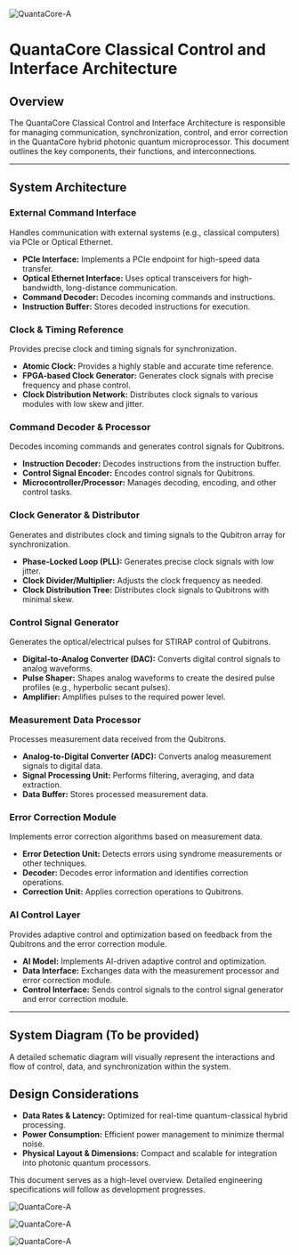 ![QuantaCore-A](https://raw.githubusercontent.com/bookofquantum/BOQ/refs/heads/main/photons/QuantaCore/img/QuantaCore-CCIA-A.jpeg "QuantaCore-A")

# QuantaCore Classical Control and Interface Architecture

## Overview
The QuantaCore Classical Control and Interface Architecture is responsible for managing communication, synchronization, control, and error correction in the QuantaCore hybrid photonic quantum microprocessor. This document outlines the key components, their functions, and interconnections.

---

## System Architecture

### External Command Interface
Handles communication with external systems (e.g., classical computers) via PCIe or Optical Ethernet.
- **PCIe Interface:** Implements a PCIe endpoint for high-speed data transfer.
- **Optical Ethernet Interface:** Uses optical transceivers for high-bandwidth, long-distance communication.
- **Command Decoder:** Decodes incoming commands and instructions.
- **Instruction Buffer:** Stores decoded instructions for execution.

### Clock & Timing Reference
Provides precise clock and timing signals for synchronization.
- **Atomic Clock:** Provides a highly stable and accurate time reference.
- **FPGA-based Clock Generator:** Generates clock signals with precise frequency and phase control.
- **Clock Distribution Network:** Distributes clock signals to various modules with low skew and jitter.

### Command Decoder & Processor
Decodes incoming commands and generates control signals for Qubitrons.
- **Instruction Decoder:** Decodes instructions from the instruction buffer.
- **Control Signal Encoder:** Encodes control signals for Qubitrons.
- **Microcontroller/Processor:** Manages decoding, encoding, and other control tasks.

### Clock Generator & Distributor
Generates and distributes clock and timing signals to the Qubitron array for synchronization.
- **Phase-Locked Loop (PLL):** Generates precise clock signals with low jitter.
- **Clock Divider/Multiplier:** Adjusts the clock frequency as needed.
- **Clock Distribution Tree:** Distributes clock signals to Qubitrons with minimal skew.

### Control Signal Generator
Generates the optical/electrical pulses for STIRAP control of Qubitrons.
- **Digital-to-Analog Converter (DAC):** Converts digital control signals to analog waveforms.
- **Pulse Shaper:** Shapes analog waveforms to create the desired pulse profiles (e.g., hyperbolic secant pulses).
- **Amplifier:** Amplifies pulses to the required power level.

### Measurement Data Processor
Processes measurement data received from the Qubitrons.
- **Analog-to-Digital Converter (ADC):** Converts analog measurement signals to digital data.
- **Signal Processing Unit:** Performs filtering, averaging, and data extraction.
- **Data Buffer:** Stores processed measurement data.

### Error Correction Module
Implements error correction algorithms based on measurement data.
- **Error Detection Unit:** Detects errors using syndrome measurements or other techniques.
- **Decoder:** Decodes error information and identifies correction operations.
- **Correction Unit:** Applies correction operations to Qubitrons.

### AI Control Layer
Provides adaptive control and optimization based on feedback from the Qubitrons and the error correction module.
- **AI Model:** Implements AI-driven adaptive control and optimization.
- **Data Interface:** Exchanges data with the measurement processor and error correction module.
- **Control Interface:** Sends control signals to the control signal generator and error correction module.

---

## System Diagram (To be provided)
A detailed schematic diagram will visually represent the interactions and flow of control, data, and synchronization within the system.

## Design Considerations
- **Data Rates & Latency:** Optimized for real-time quantum-classical hybrid processing.
- **Power Consumption:** Efficient power management to minimize thermal noise.
- **Physical Layout & Dimensions:** Compact and scalable for integration into photonic quantum processors.

This document serves as a high-level overview. Detailed engineering specifications will follow as development progresses.

![QuantaCore-A](https://raw.githubusercontent.com/bookofquantum/BOQ/refs/heads/main/photons/QuantaCore/img/QuantaCore-CCIA-B.jpeg "QuantaCore-A")

![QuantaCore-A](https://raw.githubusercontent.com/bookofquantum/BOQ/refs/heads/main/photons/QuantaCore/img/QuantaCore-CCIA-C.jpeg "QuantaCore-A")

![QuantaCore-A](https://raw.githubusercontent.com/bookofquantum/BOQ/refs/heads/main/photons/QuantaCore/img/QuantaCore-CCIA-D.jpeg "QuantaCore-A")
